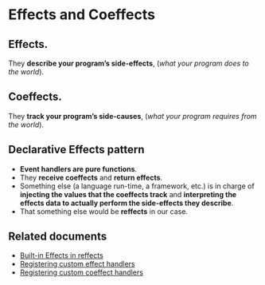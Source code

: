 # Effects and Coeffects
## Effects.
They **describe your program’s side-effects**, (*what your program does to the world*).

## Coeffects.
They  **track your program’s side-causes**, (*what your program requires from the world*).

## Declarative Effects pattern
* **Event handlers are pure functions**.
*  They **receive coeffects** and **return effects**.
*  Something else (a language run-time, a framework, etc.) is in charge of **injecting the values that the coeffects track** and **interpreting the effects data to actually perform the side-effects they describe**.
* That something else would be **reffects** in our case.

## Related documents

* [Built-in Effects in reffects](https://github.com/mariosanchez/spike-todo-declarative-effects/blob/master/docs/reffects/built-in-effects.md)
* [Registering custom effect handlers](https://github.com/mariosanchez/spike-todo-declarative-effects/blob/master/docs/reffects/custom_effects.md)
* [Registering custom coeffect handlers](https://github.com/mariosanchez/spike-todo-declarative-effects/blob/master/docs/reffects/custom_coeffects.md)
